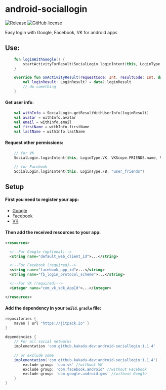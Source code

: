 
# android-sociallogin
[![Release](https://jitpack.io/v/kakadu-dev/android-sociallogin.svg)](https://jitpack.io/#kakadu-dev/android-sociallogin)
[![GitHub license](https://img.shields.io/badge/license-Apache%20License%202.0-blue.svg?style=flat)](http://www.apache.org/licenses/LICENSE-2.0)

Easy login with Google, Facebook, VK for android apps

## Use:

```kotlin
    fun loginWithGoogle() {
        startActivityForResult(SocialLogin.loginIntent(this, LoginType.GOOGLE), 0)
    }

    override fun onActivityResult(requestCode: Int, resultCode: Int, data: Intent?) {
        val loginResult: LoginResult? = data?.loginResult
        // do something
    }
```

#### Get user info:
```kotlin
    val withInfo = SocialLogin.getResultWithUserInfo(loginResult)
    val avatar = withInfo.avatar
    val email = withInfo.email
    val firstName = withInfo.firstName
    val lastName = withInfo.lastName
```

#### Request other permissions:
```kotlin
    // for VK
    SocialLogin.loginIntent(this, LoginType.VK, VKScope.FRIENDS.name, VKScope.PHONE.name)
    
    // for Facebook
    SocialLogin.loginIntent(this, LoginType.FB, "user_friends")
```

## Setup

#### First you need to register your app:
* [Google](https://developers.google.com/identity/sign-in/android/start-integrating)
* [Facebook](https://developers.facebook.com/docs/android/getting-started/)
* [VK](https://vk.com/dev/android_sdk)

#### Then add the received resources to your app:
```xml
<resources>

  <!--For Google (optional)-->
  <string name="default_web_client_id">...</string>

  <!--For Facebook (required)-->
  <string name="facebook_app_id">...</string>
  <string name="fb_login_protocol_scheme">...</string>

  <!--For VK (required)-->
  <integer name="com_vk_sdk_AppId">...</integer>

</resources>
```

#### Add the dependency in your `build.gradle` file:
  
```gradle  
repositories {  
    maven { url "https://jitpack.io" }  
}  
  
dependencies { 
	// For all social networks 
	implementation 'com.github.kakadu-dev:android-sociallogin:1.1.4'
	
	// or exclude some
    implementation('com.github.kakadu-dev:android-sociallogin:1.1.4') {
        exclude group: 'com.vk' //without VK  
        exclude group: 'com.facebook.android' //without Facebook  
        exclude group: 'com.google.android.gms' //without Google  
    }  
}  
```